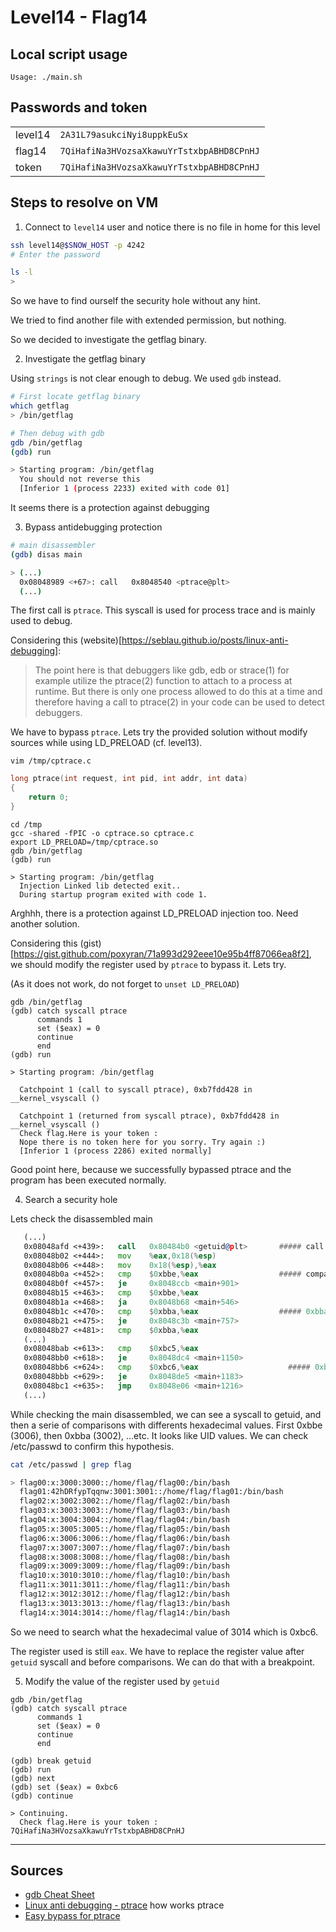 # Level14 - Flag14

## Local script usage

```shell
Usage: ./main.sh
```

## Passwords and token

|         |                                           |
| ------- | ----------------------------------------- |
| level14 | `2A31L79asukciNyi8uppkEuSx`               |
| flag14  | `7QiHafiNa3HVozsaXkawuYrTstxbpABHD8CPnHJ` |
| token   | `7QiHafiNa3HVozsaXkawuYrTstxbpABHD8CPnHJ` |

## Steps to resolve on VM

1. Connect to `level14` user and notice there is no file in home for this level

```bash
ssh level14@$SNOW_HOST -p 4242
# Enter the password

ls -l
>
```

So we have to find ourself the security hole without any hint.

We tried to find another file with extended permission, but nothing.

So we decided to investigate the getflag binary.

2. Investigate the getflag binary

Using `strings` is not clear enough to debug. We used `gdb` instead.

```bash
# First locate getflag binary
which getflag
> /bin/getflag

# Then debug with gdb
gdb /bin/getflag
(gdb) run

> Starting program: /bin/getflag
  You should not reverse this
  [Inferior 1 (process 2233) exited with code 01]
```

It seems there is a protection against debugging

3. Bypass antidebugging protection

```bash
# main disassembler
(gdb) disas main

> (...)
  0x08048989 <+67>:	call   0x8048540 <ptrace@plt>
  (...)
```

The first call is `ptrace`. This syscall is used for process trace and is mainly used to debug.

Considering this (website)[https://seblau.github.io/posts/linux-anti-debugging]:

> The point here is that debuggers like gdb, edb or strace(1) for example utilize the ptrace(2) function to attach to a process at runtime. But there is only one process allowed to do this at a time and therefore having a call to ptrace(2) in your code can be used to detect debuggers.

We have to bypass `ptrace`. Lets try the provided solution without modify sources while using LD_PRELOAD (cf. level13).

```shell
vim /tmp/cptrace.c
```

```c
long ptrace(int request, int pid, int addr, int data)
{
    return 0;
}
```

```shell
cd /tmp
gcc -shared -fPIC -o cptrace.so cptrace.c
export LD_PRELOAD=/tmp/cptrace.so
gdb /bin/getflag
(gdb) run

> Starting program: /bin/getflag
  Injection Linked lib detected exit..
  During startup program exited with code 1.
```

Arghhh, there is a protection against LD_PRELOAD injection too. Need another solution.

Considering this (gist)[https://gist.github.com/poxyran/71a993d292eee10e95b4ff87066ea8f2], we should modify the register used by `ptrace` to bypass it. Lets try.

(As it does not work, do not forget to `unset LD_PRELOAD`)

```shell
gdb /bin/getflag
(gdb) catch syscall ptrace
      commands 1
      set ($eax) = 0
      continue
      end
(gdb) run

> Starting program: /bin/getflag

  Catchpoint 1 (call to syscall ptrace), 0xb7fdd428 in __kernel_vsyscall ()

  Catchpoint 1 (returned from syscall ptrace), 0xb7fdd428 in __kernel_vsyscall ()
  Check flag.Here is your token :
  Nope there is no token here for you sorry. Try again :)
  [Inferior 1 (process 2286) exited normally]
```

Good point here, because we successfully bypassed ptrace and the program has been executed normally.

4. Search a security hole

Lets check the disassembled main

```asm
   (...)
   0x08048afd <+439>:	call   0x80484b0 <getuid@plt>       ##### call getuid
   0x08048b02 <+444>:	mov    %eax,0x18(%esp)
   0x08048b06 <+448>:	mov    0x18(%esp),%eax
   0x08048b0a <+452>:	cmp    $0xbbe,%eax                  ##### compare the register eax with the value 0xbbe (base10: 3006)
   0x08048b0f <+457>:	je     0x8048ccb <main+901>
   0x08048b15 <+463>:	cmp    $0xbbe,%eax
   0x08048b1a <+468>:	ja     0x8048b68 <main+546>
   0x08048b1c <+470>:	cmp    $0xbba,%eax                  ##### 0xbba = 3002.... looks like UID values (cf. /etc/password)
   0x08048b21 <+475>:	je     0x8048c3b <main+757>
   0x08048b27 <+481>:	cmp    $0xbba,%eax
   (...)
   0x08048bab <+613>:	cmp    $0xbc5,%eax
   0x08048bb0 <+618>:	je     0x8048dc4 <main+1150>
   0x08048bb6 <+624>:	cmp    $0xbc6,%eax                    ##### 0xbc6 (base10: 3014) is the UID value of flag14 (cf. /etc/passwd)
   0x08048bbb <+629>:	je     0x8048de5 <main+1183>
   0x08048bc1 <+635>:	jmp    0x8048e06 <main+1216>
   (...)
```

While checking the main disassembled, we can see a syscall to getuid, and then a serie of comparisons with differents hexadecimal values. First 0xbbe (3006), then 0xbba (3002), ...etc. It looks like UID values. We can check /etc/passwd to confirm this hypothesis.

```bash
cat /etc/passwd | grep flag

> flag00:x:3000:3000::/home/flag/flag00:/bin/bash
  flag01:42hDRfypTqqnw:3001:3001::/home/flag/flag01:/bin/bash
  flag02:x:3002:3002::/home/flag/flag02:/bin/bash
  flag03:x:3003:3003::/home/flag/flag03:/bin/bash
  flag04:x:3004:3004::/home/flag/flag04:/bin/bash
  flag05:x:3005:3005::/home/flag/flag05:/bin/bash
  flag06:x:3006:3006::/home/flag/flag06:/bin/bash
  flag07:x:3007:3007::/home/flag/flag07:/bin/bash
  flag08:x:3008:3008::/home/flag/flag08:/bin/bash
  flag09:x:3009:3009::/home/flag/flag09:/bin/bash
  flag10:x:3010:3010::/home/flag/flag10:/bin/bash
  flag11:x:3011:3011::/home/flag/flag11:/bin/bash
  flag12:x:3012:3012::/home/flag/flag12:/bin/bash
  flag13:x:3013:3013::/home/flag/flag13:/bin/bash
  flag14:x:3014:3014::/home/flag/flag14:/bin/bash
```

So we need to search what the hexadecimal value of 3014 which is 0xbc6.

The register used is still `eax`. We have to replace the register value after `getuid` syscall and before comparisons. We can do that with a breakpoint.

5. Modify the value of the register used by `getuid`

```shell
gdb /bin/getflag
(gdb) catch syscall ptrace
      commands 1
      set ($eax) = 0
      continue
      end

(gdb) break getuid
(gdb) run
(gdb) next
(gdb) set ($eax) = 0xbc6
(gdb) continue

> Continuing.
  Check flag.Here is your token : 7QiHafiNa3HVozsaXkawuYrTstxbpABHD8CPnHJ
```

---

## Sources

- [gdb Cheat Sheet](https://darkdust.net/files/GDB%20Cheat%20Sheet.pdf)
- [Linux anti debugging - ptrace](https://seblau.github.io/posts/linux-anti-debugging) how works ptrace
- [Easy bypass for ptrace](https://gist.github.com/poxyran/71a993d292eee10e95b4ff87066ea8f2)
